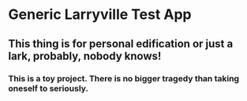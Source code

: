 # Generic Larryville Test App

## This thing is for personal edification or just a lark, probably, nobody knows!

 ### This is a toy project. There is no bigger tragedy than taking oneself to seriously.
